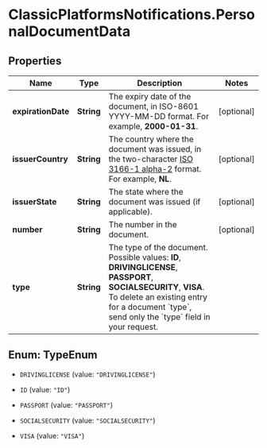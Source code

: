 # ClassicPlatformsNotifications.PersonalDocumentData

## Properties

Name | Type | Description | Notes
------------ | ------------- | ------------- | -------------
**expirationDate** | **String** | The expiry date of the document,   in ISO-8601 YYYY-MM-DD format. For example, **2000-01-31**. | [optional] 
**issuerCountry** | **String** | The country where the document was issued, in the two-character  [ISO 3166-1 alpha-2](https://en.wikipedia.org/wiki/ISO_3166-1_alpha-2) format. For example, **NL**. | [optional] 
**issuerState** | **String** | The state where the document was issued (if applicable). | [optional] 
**number** | **String** | The number in the document. | [optional] 
**type** | **String** | The type of the document. Possible values: **ID**, **DRIVINGLICENSE**, **PASSPORT**, **SOCIALSECURITY**, **VISA**.  To delete an existing entry for a document &#x60;type&#x60;, send only the &#x60;type&#x60; field in your request.  | 



## Enum: TypeEnum


* `DRIVINGLICENSE` (value: `"DRIVINGLICENSE"`)

* `ID` (value: `"ID"`)

* `PASSPORT` (value: `"PASSPORT"`)

* `SOCIALSECURITY` (value: `"SOCIALSECURITY"`)

* `VISA` (value: `"VISA"`)




